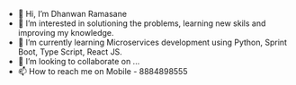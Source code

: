 - 👋 Hi, I’m Dhanwan Ramasane
- 👀 I’m interested in solutioning the problems, learning new skils and improving my knowledge.
- 🌱 I’m currently learning Microservices development using Python, Sprint Boot, Type Script, React JS.
- 💞️ I’m looking to collaborate on ...
- 📫 How to reach me on Mobile - 8884898555

<!---
rdhanwan/rdhanwan is a ✨ special ✨ repository because its `README.md` (this file) appears on your GitHub profile.
You can click the Preview link to take a look at your changes.
--->

